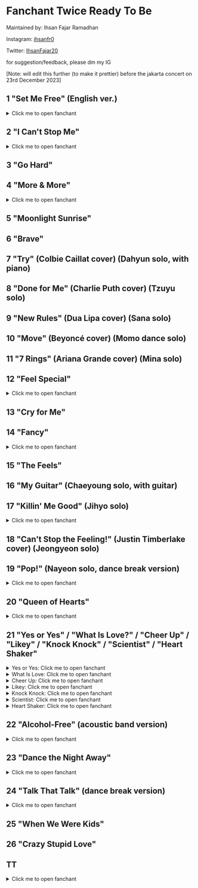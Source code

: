 # Fanchant Twice Ready To Be

Maintained by: Ihsan Fajar Ramadhan

Instagram: [ihsanfr0](https://instagram.com/ihsanfr0)

Twitter: [IhsanFajar20](https://twitter.com/IhsanFajar20)

for suggestion/feedback, please dm my IG

[Note: will edit this further (to make it prettier) before the jakarta concert on 23rd December 2023]

## 1 "Set Me Free" (English ver.)

<details>

  <summary>Click me to open fanchant</summary>


(teu.wa.i.seu.set.mi.peu.ri)

modeun geol ileobeorindaedo sanggwan eopseo

jigeum i gamjeongi sunganira haedo

ijeneun deo isang nae mam sumgigin shireo

ne nunbichi nal jayuropge mandeuljana



No No No No No

uisikaji malgo nal anajwo

deoneun ileul geotdo sumgil geotdo eopseo [cheer]



nae modeun geol georeo Risk it all

i sarang malgoneun Fade out

Gonna set me set me set me free

nae mam kkeutkkaji gal teni

neon geunyang nal aneumyeon dwae

Come and set me set me set me free



naega wonhadeon Best of Me (najeongmo)

ije naneun ready to be (sajimi)

Yeah gonna set me set me set me free (dachaejjeu)

jigeum All eyes on me

nareul anajwo da borandeusi (teuwaiseu)

Yeah come and set me set me set me free



eoriseogeun chungdongira haedo sanggwan eopseo

nal gaduneun siseon ttawin imi Outta sight

jigeum urin naega kkumkkwowatdeon geudaero

nunape geuryeojin wanbyeokan Fantasy



No No No No No

singyeong sseujimalgo nal anajwo

deoneun ileul geotdo sumgil geotdo eopseo [cheer]



nae modeun geol georeo Risk it all

i sarang malgoneun Fade out

Gonna set me set me set me free

nae mam kkeutkkaji gal teni

neon geunyang nal aneumyeon dwae

Come and set me set me set me free



naega wonhadeon Best of Me (najeongmo)

ije naneun ready to be (sajimi)

Yeah gonna set me set me set me free (dachaejjeu)

jigeum All eyes on me

nareul anajwo da borandeusi (teuwaiseu)

Yeah come and set me set me set me free



I’m gonna tell you straight

No matter what they say (ei~)

du jeomeul inneun Line an kkeunkyeo All my TWICE

budichigo neomeojyeodo ireukyeo nal

du nuni matdaeul ttaen Make me feel special

neoro inhae wanjeonhan naro Completed

i mal mideodo dwae cause this is official uh!



nae modeun geol georeo Risk it all

i sarang malgoneun Fade out

Gonna set me set me set me free

nae mam kkeutkkaji gal teni

neon geunyang nal aneumyeon dwae

Come and set me set me set me free



naega wonhadeon Best of Me (najeongmo)

ije naneun ready to be (sajimi)

Yeah gonna set me set me set me free (dachaejjeu)

jigeum All eyes on me

nareul anajwo da borandeusi (teuwaiseu)

Yeah come and set me set me set me free


</details>

## 2 "I Can't Stop Me"

<details>

  <summary>Click me to open fanchant</summary>


(teu.wa.i.seu.set.mi.peu.ri)

modeun geol ileobeorindaedo sanggwan eopseo

jigeum i gamjeongi sunganira haedo

ijeneun deo isang nae mam sumgigin shireo

ne nunbichi nal jayuropge mandeuljana



No No No No No

uisikaji malgo nal anajwo

deoneun ileul geotdo sumgil geotdo eopseo [cheer]



nae modeun geol georeo Risk it all

i sarang malgoneun Fade out

Gonna set me set me set me free

nae mam kkeutkkaji gal teni

neon geunyang nal aneumyeon dwae

Come and set me set me set me free



naega wonhadeon Best of Me (najeongmo)

ije naneun ready to be (sajimi)

Yeah gonna set me set me set me free (dachaejjeu)

jigeum All eyes on me

nareul anajwo da borandeusi (teuwaiseu)

Yeah come and set me set me set me free



eoriseogeun chungdongira haedo sanggwan eopseo

nal gaduneun siseon ttawin imi Outta sight

jigeum urin naega kkumkkwowatdeon geudaero

nunape geuryeojin wanbyeokan Fantasy



No No No No No

singyeong sseujimalgo nal anajwo

deoneun ileul geotdo sumgil geotdo eopseo [cheer]



nae modeun geol georeo Risk it all

i sarang malgoneun Fade out

Gonna set me set me set me free

nae mam kkeutkkaji gal teni

neon geunyang nal aneumyeon dwae

Come and set me set me set me free



naega wonhadeon Best of Me (najeongmo)

ije naneun ready to be (sajimi)

Yeah gonna set me set me set me free (dachaejjeu)

jigeum All eyes on me

nareul anajwo da borandeusi (teuwaiseu)

Yeah come and set me set me set me free



I’m gonna tell you straight

No matter what they say (ei~)

du jeomeul inneun Line an kkeunkyeo All my TWICE

budichigo neomeojyeodo ireukyeo nal

du nuni matdaeul ttaen Make me feel special

neoro inhae wanjeonhan naro Completed

i mal mideodo dwae cause this is official uh!



nae modeun geol georeo Risk it all

i sarang malgoneun Fade out

Gonna set me set me set me free

nae mam kkeutkkaji gal teni

neon geunyang nal aneumyeon dwae

Come and set me set me set me free



naega wonhadeon Best of Me (najeongmo)

ije naneun ready to be (sajimi)

Yeah gonna set me set me set me free (dachaejjeu)

jigeum All eyes on me

nareul anajwo da borandeusi (teuwaiseu)

Yeah come and set me set me set me free


</details>

## 3 "Go Hard"


## 4 "More & More"

<details>

  <summary>Click me to open fanchant</summary>


I know I want it

ibe bareun sorin ije geumanhalge

Cause I deserve it deserve it

hoksi jamkkan naega miwojideorado geokjeong an halge

Cause I know you I know you



nae nuneul jakku pihaebwa (hey)

ne mameul jakku sumgyeobwa (hey)

naegeseo domangchyeobwa No no

gamatdeon nuneul tteosseul ttae (hey)

mundeuk naega tteooreul ttae (hey)

You are gonna be mine again



You’re gonna say more more more more more and more

meomchuji mothae More more more and more

geureoni han beon deo

I wanna have more more more more more and more

meomchugi sileo More more more and more

geureoni han beon deo (TWICE)



meomchujireul mothae

More and more

geureoni han beon deo (deo)

meomchugiga sileo

More and more

geureoni han beon deo (TWICE)



Do you feel me

niga nal wihan saramirago minni

Only for me only for me

ganjireoun mareun guji haji anado neon

Cause you know me you know me



ne gwireul jakku magado (hey)

nareul meolli mireonaedo (hey)

naegeseo meoreojyeodo (jeo meolli) No no

naega dasi neol bureumyeon (hey)

naye moksoril deureumyeon (hey)

You are gonna be mine again

Yeah han beon deo



You’re gonna say more more more more more and more

meomchuji mothae More more more and more

geureoni han beon deo

I wanna have more more more more more and more

meomchugi sileo More more more and more

geureoni han beon deo (TWICE)



meomchujireul mothae

More and more

geureoni han beon deo (deo)

meomchugiga sileo

More and more

geureoni han beon deo (TWICE)



(Im Nayeon! Yoo Jeongyeon! Momojjang! Sanajjang! Park Jihyo!)

(Minajjang! Kim Dahyun! Son Chaeyeong! Cho Jjeuwi!)

(geureoni han beondeo)

(najeongmo! sajimi! dachaejjeu!) [cheer]



nan wollae yoksimjaengi mollatdamyeon mian

sagwaneun miri halge Cuz I want you more more

uigyeoneun pillyo eopseo humchil geoya ne mam

naege hollige doelgeol You can’t say no no

nan dodukgoyangi oneulmaneun neol

kkok jabeureo wasseunikka ttak gidaryeo neo

meolli gaji malgo dasi naege Come come

Yeah han beon deo



meomchujireul mothae

More and more

geureoni han beon deo (deo)

meomchugiga sileo

More and more

geureoni han beon deo (TWICE)


</details>

## 5 "Moonlight Sunrise"


## 6 "Brave"


## 7 "Try" (Colbie Caillat cover) (Dahyun solo, with piano)


## 8 "Done for Me" (Charlie Puth cover) (Tzuyu solo)


## 9 "New Rules" (Dua Lipa cover) (Sana solo)


## 10 "Move" (Beyoncé cover) (Momo dance solo)


## 11 "7 Rings" (Ariana Grande cover) (Mina solo)


## 12 "Feel Special"

<details>

  <summary>Click me to open fanchant</summary>


You make me feel special

(najeongmo! sajimi! dachaejjeu!)

(hamkkeyeoseohaengbokae)

(wonseu! teuwaiseu! jalhaja~!)



geureon nari isseo

gapjagi honjain geonman gateun nal

eodil gado nae jariga anin geonman gatgo

gogaen tteolgwojineun nal



geureol ttae mada naege

eolmana naega sojunghanji mal

haejuneun neoye geu hanmadie

Everything’s alright

chorahan nobodyeseo dasi somebody

teukbyeolhan naro byeonhae



You make me feel special

sesangi amuri nal jujeo anchyeodo

apeugo apeun maldeuri nal jjilleodo

nega isseo nan dasi useo

That’s what you do

Again I feel special

amu geotdo anin jonjae gatdagado

sarajyeodo moreul saram gatdagado

nal bureuneun ne moksorie

I feel loved, I feel so special



jakku sumgoman sipeoseo

maju hagiga sileosseo

modeun ge uimireul ileun deusi

naega uimireul ileun deusi gamanhi

jujeo anja isseul ttae



geu ttae nae ape natanan neoye

ttatteuthan misowa songire

Everything’s alright

chorahan nobodyeseo dasi somebody

teukbyeolhan naro byeonhae



You make me feel special

sesangi amuri nal jujeo anchyeodo

apeugo apeun maldeuri nal jjilleodo

nega isseo nan dasi useo

That’s what you do

Again I feel special

amu geotdo anin jonjae gatdagado

sarajyeodo moreul saram gatdagado

nal bureuneun ne moksorie

I feel loved, I feel so special



Oh~ You make everything alright

gureumi jjwak kkin haetsal han jum eomneun nal

nega baro naye shining light (ei~)

That’s what you do

amuri eoduun bamdo dasi nat (Oh~)

I owe it to you

Because you make me feel



You make me feel special [cheer]

sesangi amuri nal jujeo anchyeodo

apeugo apeun maldeuri nal jjilleodo

nega isseo nan dasi useo

That’s what you do

Again I feel special

amu geotdo anin jonjae gatdagado

sarajyeodo moreul saram gatdagado

nal bureuneun ne moksorie

I feel loved, I feel so special



(Im Nayeon! Yoo Jeongyeon! Momojjang!)

(Sanajjang! Park Jihyo! Minajjang!)

(Kim Dahyun! Son Chaeyoung! Cho Jjeuwi!)

(wonineo millieon)

(nunbusige saranghae)

(teu.wa.i.seu!)


</details>

## 13 "Cry for Me"


## 14 "Fancy"

<details>

  <summary>Click me to open fanchant</summary>


(najeongmo! sajimi! dachaejjeu!

jigeum neoegero gallae

FANCY, TWICE!)



jigeum haneul gureum saegeun Tropical yeah (yeah!)

jeo taeyang ppalganbit ne du bol gata

Oh tell me I’m the only one baby

I fancy you (fancy you!) I fancy you fancy you (TWICE!)



It’s dangerous ttakkeumhae neon jangmi gata (yeah!)

gwaenchana jogeumdo nan geomnaji ana

deo sege kkok jaba Take my hand

jom wiheomhalgeoya deo wiheomhalgeoya baby



dalkomhan (hey!) chokollit aiseukeurimcheoreom

nogabeorineun jigeum nae gibun So lovely

kkamkkamhan (hey!) uju sok gajang banjjagineun

jeo byeol jeo byeol geu yeope keun ne byeol



geogi neo I fancy you amuna wonhaji ana

Hey I love you (Love ya)

geurae neo I fancy you kkumcheoreom haengbokaedo dwae

Cause I need you (What)



Fancy you

nuga meonjeo joahamyeon eottae

Fancy you

jigeum neoegero gallae Fancy, Ooh



maeil maeil nan jeongmal amugeotdo mothane

Oh my May day ireoda keunil nael geot gateunde

Bang bang meoriga hollin deut Reseti dwae

eojjeomyeon joa ige manneungeonji molla S.O.S



Swim swim neoran badae jamsuhami dwae

maeiri Birthday dalkomhae neowa naye Fantasy

Dream dream machi kkumgata bol kkojibeobwa

yojeum naye sangtae mesejin rallalla Baby



dalkomhan (hey!) chokollit aiseukeurimcheoreom

nogabeorineun jigeum nae gibun So lovely

kkamkkamhan (hey!) uju sok gajang banjjagineun

jeo byeol jeo byeol geu yeope keun ne byeol



geogi neo I fancy you amuna wonhaji ana

Hey I love you (Love ya)

geurae neo I fancy you kkumcheoreom haengbokaedo dwae

Cause I need you (What)



Fancy you

nuga meonjeo joahamyeon eottae

Fancy you

jigeum neoegero gallae Fancy, Ooh



[cheer] yeongicheoreom huk sarajilkka

neul gadeuki dama neol du nune dama

[cheer] saenggangmaneuro pogeunhaejyeo

mollae dwieseo ana neol nochi aneullae



geogi neo I fancy you amuna wonhaji ana

Hey I love you (Love ya)

geurae neo I fancy you kkumcheoreom haengbokaedo dwae

Cause I need you (What)



Fancy you

nuga meonjeo joahamyeon eottae

Fancy you

jigeum neoegero gallae Fancy TWICE!



</details>

## 15 "The Feels"


## 16 "My Guitar" (Chaeyoung solo, with guitar)


## 17 "Killin' Me Good" (Jihyo solo)

<details>

  <summary>Click me to open fanchant</summary>


(mudaecheonjae park jihyo! yeongwonhi! binnaja!)

Something that I can’t deny (park jihyo)

cheoeum ibeul daen geu sungan

onmomi neukkineun mwonga

Something that I can’t explain (saranghae)

hajiman neomu teukbyeolhae

nuneul gamgoseo jipjunghae



momi tteooreuneun sigan

nae ane deullineun soriman

deutgo geudaero ttaragallae (That’s what you do)

I’m losing all my senses

You’re taking me to places

And you know all that I can say is



[cheer] Killin’ me killin’ me good

(so good so good)

Feeling things I never knew that I could

nega mandeureojuneun i gibun

sip chomada saenggagi na (jihyoga)

nae moseube naega nolla

You’re killin’ me killin’ me good

You’re making me feel something new (hey)

You’re making me feel so brand new



[cheer] naboda nal deo jal aneun geoya

You keep on making me say oh my oh my

Don’t stop du daneoman kkeuteopsi

ne gwie soksagiji Take me so high



naege neol matgil sigan

ije neol wihae junbihan

nal boyeojulge neoegeman

I’ll let you lose your senses

And make you and go to places

Then I know all that you can say is



[cheer] You’re killin’ me killin’ me good

(so good so good)

Feeling things I never knew that I could

nega mandeureojuneun i gibun

sip chomada saenggagi na (jihyoga)

nae moseube naega nolla

You’re killin’ me killin’ me good

You’re making me feel something new (hey)

You’re making me feel so brand new



[cheer] Oh oh nal soljikage hae modu pyohyeonhage dwae

geuraeseo tto nae ibeseo naoneun

Oh oh neon wiheomhage dalkomhae (dalkomhae)

geuraeseo nan gyesok wonhae (wonhae)

I just can’t help but to say



[cheer] Killin’ me killin’ me good

(so good so good)

Feeling things I never knew that I could

nega mandeureojuneun i gibun

sip chomada saenggagi na (jihyoga)

nae moseube naega nolla

You’re killin’ me killin’ me good

You’re making me feel (saenggagi na park jihyo)

You’re making me feel (ttaragalge park jihyo)

You’re making me feel (gyesok wonhae park jihyo)

You’re making me feel so brand new

You’re killin’ me killin’ me good


</details>

## 18 "Can't Stop the Feeling!" (Justin Timberlake cover) (Jeongyeon solo)


## 19 "Pop!" (Nayeon solo, dance break version)

<details>

  <summary>Click me to open fanchant</summary>


(beoseonal suga eopseo, syupeoseuta Im Nayeon!)



What’s wrong?

hollil deusi nan neoreul jageukae (Pop, pop, pop)

Watch out, seollen deusi

ne bupun mami teojil deuthae (Pop, pop, pop)

(Let’s start) nae mamdaero play it

(Won’t stop) geochimeopsi shake it

You know? neon naege

dallyeoitdan geonman aradwo



imi neon nareul beoseonal suga eopseo

tteollin geu nunbit, ti naneun momjit, baby

teotteurigo sipeun neo (Pop, pop, pop)



seollemi meotgi jeone

I wanna make it

Pop, pop, pop, you want it

Pop, pop, pop, teojigil wonhae

gaseumi ttwineun i neukkim

I wanna make it

Pop, pop, pop, you want it

Pop, pop, pop, neol gatgil wonhae



Pop, pop, pop (Uh-uh)

Pop, pop, pop (Uh-uh)

Pop, pop, pop (Uh-uh)

Pop, pop, pop



neomu jal boyeo amuri sumgyeodo (imyeowon)

imi deulkin geol jakku dungdung tteodanijana (saranghae)



yeoyuropge check it

boran deusi, take it

Baby, baby, you’re out of control

So you’re under my control [cheer]



seollemi meotgi jeone

I wanna make it

Pop, pop, pop, you want it

Pop, pop, pop, teojigil wonhae

gaseumi ttwineun i neukkim

I wanna make it

Pop, pop, pop, you want it

Pop, pop, pop, neol gatgil wonhae



Pop, pop, pop (Uh-uh)

Pop, pop, pop (Uh-uh)

Pop, pop, pop (Uh-uh)

Pop, pop, pop



Pop, pop, beobeulgachi teojyeo beorilji molla

kkeutdo eopsi jeomjeom bupureo ga

naege puk ppajin neoreul aesseo chamjin ma

Baby, eyes on me now, naega teotteuryeo jul teni

Five! ja ttaega dwaesseo, four

ttak sumeul meomchwo, three

nan neoreul gyeonwo, two, one

Here we go [cheer]



seollemi meotgi jeone

I wanna make it

Pop, pop, pop, you want it

Pop, pop, pop, teojigil wonhae

gaseumi ttwineun i neukkim

I wanna make it

Pop, pop, pop, you want it

Pop, pop, pop, neol gatgil wonhae



(neoege puk peojyeoseo) Pop, pop, pop (Uh-uh)

(syupeoseuta Im Nayeon!) Pop, pop, pop (Uh-uh) (You gotta pop it)

(beoseonal suga eopseo) Pop, pop, pop (Uh-uh) (I can’t stop it)

(saranghaeyo, Im Nayeon!) Pop, pop, pop

[cheer]


</details>

## 20 "Queen of Hearts"

<details>

  <summary>Click me to open fanchant</summary>

</details>

## 21 "Yes or Yes" / "What Is Love?" / "Cheer Up" / "Likey" / "Knock Knock" / "Scientist" / "Heart Shaker"

<details>

  <summary>Yes or Yes: Click me to open fanchant</summary>


Hey boy

Look, I’m gonna make this simple for you,

you got two choices… Yes or Yes

(nae daedabeun hanaya, wai, i, eseu, TWICE!)



(im nayeon! yoo jeongyeon! momo-jjang! sana-jjang!)

(park jihyo! mina-jjang! kim dahyun! son chaeyoung! cho tzuyu!)

dul junge hanaman golla YES or YES?

Ah ah-

hanaman seontaekae eoseo YES or YES?



naega ireokedo igijeogieotdeonga

mwonga ireoke gatgo sipdeon jeok isseonna (isseonna)

da nolla (da nolla)

nae ppeonppeonhame

Come on and tell me yes



saenggakboda gwagamhaejin naye sinario

i jeongdo planimyeon wanbyeokae manjokae (manjokae)

I don’t care (I don’t care)

nuga mworaedo

You better tell me yes



nae mameun jeonghaesseo Yes!

geureom ije ne daedabeul deureul charye (ne-!)

himdeulmyeon bogireul julge neon goreugiman hae

gominhal pillyodo eopge haejulge (go.min.an.hae.)



mwol goreulji molla junbihaebwasseo

dul junge hanaman golla YES or YES?

ne maeumeul molla junbihaebwasseo

hanaman seontaekae eoseo YES or YES?



sileoneun sileo na animyeon uri?

seontaegeul jonjunghae geojeoreun geojeolhae

seontaekjineun hana ja seontaegeun ni mam

It’s all up to you~

dul junge hanaman golla YES or YES?



jinsimilkka? Do not guess

jinsimini? Do not ask

aemaehan jwau malgo hwaksilhi wiaraero

There’s no letters N & O jiwobeorillae oneul buro

bokjapage gominhal pillyo eopseo jeongdabeun YES YES YO



eopdeon igisimdo jageukaneun neoye nungwa

neol hyanghan hogisimi mannaseo

taolla (taolla) taoreunda (taoreunda)

My heart burn burn burn

You better hurry up



jogeum swipge malhajamyeon

neon mwol gollado nal mannage dwel geoya (wa-!)

mwo jom hwangdanghagin haedo eokjirago haedo

jeoldae huhwehaji anke haejulge (hu.hwe.an.hae)



mwol goreulji molla junbihaebwasseo

dul junge hanaman golla YES or YES?

ne maeumeul molla junbihaebwasseo

hanaman seontaekae eoseo YES or YES?

sileoneun sileo na animyeon uri?

seontaegeul jonjunghae geojeoreun geojeolhae

seontaekjineun hana ja seontaegeun ni mam

Now, it’s all up to you



Maybe not No! No!

Maybe yes No! No!

jom deo seonmyeonghage ni mameul naege boyeobwa

gwi giullyeobwa

museun soriga deulliji anni?

It’s! simple! Y! E! S! hey!



[cheer]

dul junge hanaman golla Yes or Yes?

hanaman seontaekae eoseo Yes or Yes?

hana deo botaeseo Yes or Yes or Yes?

gollabwa ja seontaegeun ni mam



mwol goreulji molla junbihaebwasseo

dul junge hanaman golla YES or YES?

ne maeumeul molla junbihaebwasseo

hanaman seontaekae eoseo YES or YES?

sileoneun sileo na animyeon uri?

seontaegeul jonjunghae geojeoreun geojeolhae

seontaekjineun hana ja seontaegeun ni mam

It’s all up to you~



hanaman seontaekae eoseo TWICE or TWICE?


</details>

<details>

  <summary>What Is Love: Click me to open fanchant</summary>

(TWICE)

(gaja!) What is Love?

(nae sarangeun baro neo, teu.wa.i.seu!)



maeilgachi yeonghwa sogeseona

chaek sogeseona deurama sogeseo sarangeul neukkyeo

Um- sarangeul baewo



nae ilcheoreom jakku gaseumi ttwieo

dugeundugeungeoryeo seolleime bupureo olla

Um- gunggeumhaeseo michil geonman gata



Ooh eonjengan naegedo

ireon iri siljero ireonalkka

geuge eonjejjeumilkka? eotteon saramilkka?



I wanna know

satangcheoreom dalkomhadaneunde

I wanna know

haneureul naneun geot gatdaneunde

I wanna know know know know

What is love?

sarangi eotteon neukkiminji



I wanna know

haru jongil utgo itdaneunde

I wanna know

sesangi da areumdapdaneunde

I wanna know know know know

What is love?

eonjengan naegedo sarangi olkka



jigeum ireon sangsangmaneurodo

tteoollyeoman bwado gaseumi teojil geot gateunde

Um- ireoke joeunde



manil eonjenga jinjjaro naege

sarangi ol ttae nan ureobeoriljido molla

Um- jeongmal gunggeumhae michil geonman gata



Ooh eonjengan naegedo

ireon iri siljero ireonalkka

geuge eonjejjeumilkka? eotteon saramilkka?



I wanna know

satangcheoreom dalkomhadaneunde

I wanna know

haneureul naneun geot gatdaneunde

I wanna know know know know

What is love?

sarangi eotteon neukkiminji



I wanna know

haru jongil utgo itdaneunde

I wanna know

sesangi da areumdapdaneunde

I wanna know know know know

What is love?

eonjengan naegedo sarangi olkka



jigeum sesang eoneu gose salgo inneunji

dodaeche eonjejjeum nawa mannage dwelleunji

eonje eotteoke uriui inyeoneun

sijakdwelleunji moreujiman neukkimi eojjeonji



jinjja joeul geot gata waenji

yeonghwa deuramabodado deo meotjin

sarangi ol geoya nae yegam eonjena matji

eoseo natanabwa naneun da junbiga dwaetji

Ready!



(eodi isseulkka)

chajanael geoya

(eodi isseulkka)

bogo sipeo jukgesseo

deo isang chameul su eopseul geonman gata



satangcheo [cheer] reom dalkomhadaneunde

haneureul [cheer] naneun geot gatdaneunde



I wanna know know know know

What is love?

sarangi eotteon neukkiminji



haru jong[cheer]il utgo itdaneunde

sesangi [cheer] da areumdapdaneunde



I wanna know know know know

What is love?

eonjengan naegedo sarangi olkka



I wanna know (im nayeon! yoo jeongyeon! momo-jjang!)

(sana-jjang)I wanna know

(park jihyo! mina-jjang! kim dahyun! son chaeyoung!)

(chou tzuyu! wonseu-e! sarangeun! teudungi!)I wanna know know know know What is love?

I wanna know I wanna know



I wanna know (im nayeon! yoo jeongyeon! momo-jjang!)

(sana-jjang)I wanna know

(park jihyo! mina-jjang! kim dahyun! son chaeyoung!)

(chou tzuyu! saranghae)I wanna know know know know

What is Love?

I wanna know


</details>

<details>

  <summary>Cheer Up: Click me to open fanchant</summary>

(teu.wa.i.seu)

maeil ullineun belbelbel

ijen nareul baeryeohae jwo

baeteori nangbihagin sileo

jakkuman bwa jakku jakkuman wa

jeonhwaga peong teojil geonman gata

molla molla sumdo mot swindae

na ttaemune himdeureo kung simjangi tteoreojindae wae

gyae mareun na neomu yeppeudae

jarang haneun geon anigo



a akkaneun mot badaseo mianhae

chingureul mannaneura shy shy shy

mannagin jom geureoko mianhae

jom itta yeollakalge later



joreujima eolma gaji ana

bureuge haejulge Baby

ajigeun jom illeo nae mam gatgin illeo

hajiman deo boyeojullae



CHEER UP BABY

CHEER UP BABY

jom deo himeul nae

yeojaga swipge mameul jumyeon an dwae

geuraeya (teu.wa.i.seu)nega nal deo joahage dwelgeol

taeyeonhage yeongihallae amureochi anke

naega neol joahaneun mam moreuge

just get it together and then baby CHEER UP



anjeolbujeol moksoriga yeogikkaji deullyeo

ttame jeojeun jeonhwagiga yeogiseodo boyeo

baro baro daedapaneun geotdo maeryeok eopseo

mesijiman ilgo hwagin an haneun geon gibon



eoeoeo neomu simhaenna boy

ireodaga jichilkka bwa geokjeongdwegin hago

eoeoeo an geureomyeon naega deo

ppajil geonman gateo ppajil geonman gateo



a dapjangeul mot hae jwoseo mianhae

chingureul mannaneura shy shy shy

mannagin jom geureoko mianhae

jom itta yeollakalge later



joreuji ma eodi gaji ana

dweeo julge neoye Baby

neomu ppallin sileo seonguireul deo boyeo

naega neol gidaryeo julge



CHEER UP BABY

CHEER UP BABY

jom deo himeul nae

yeojaga swipge mameul jumyeon an dwae

geuraeya (teu.wa.i.seu)nega nal deo joahage dwelgeol

taeyeonhage yeongihallae amureochi anke

naega neol joahaneun mam moreuge

just get it together and then baby CHEER UP



[cheer] nado nega joa sangcheo ibeulkka bwa

geokjeongdwejiman yeojanikka ihaehaejugil

songmaeum deulkilkka bwa geobi na

jigeumcheoreom jogeumman deo dagawa

geuri orae geollijin ana

just get it together and then baby CHEER UP



[cheer] Be a man, a real man

gotta see you love me like a real man

Be a man, a real man

gotta see you love me like a real man



CHEER UP BABY

CHEER UP BABY

jom deo himeul nae

yeojaga swipge mameul jumyeon an dwae

geuraeya (teu.wa.i.seu)nega nal deo joahage dwelgeol



taeyeonhage yeongihallae amureochi anke

naega neol joahaneun mam moreuge

just get it together and then baby CHEER UP


</details>

<details>

  <summary>Likey: Click me to open fanchant</summary>

(TWICE!)

(laikireul! nulleojwo! teu.wa.i.seu)



seollenda Me Likey Me Likey Likey Likey

Me Likey Likey Likey

dugeundugeundugeun Heart Heart



Me Likey Me Likey Likey Likey

Me Likey Likey Likey

dugeundugeundugeun



jakku deureonaego sipji jakkuman

sasohan geot hanakkaji jeonbuda



jageun hwamyeon soge naega jeil yeppeo boigopa

ajigeun gamchwo ireon nae maeum kkukkkuk



meot burindaneun geon jeongmal gwichaneun geo [cheer]

geureotago jeoldae daechunghal suga eomneungeol



maeil gaseum ttwige hae igeon nega mollayaman dwae

geureomyeonseo ppeonppeonhage



BBkeurim papapa ripseutigeul mammamma

kamerae damabolkka yeppeuge



igeo bomyeon useojwo geurigo kkok nulleojwo

jeo mite angjeungmatgo saeppalgan

Heart Heart



geunde joayoran mareun ppeonhae

nae mam pyohyeonhagien bujokande

geunde joayo jamdo mot jado jigakage dwaedo joeungeol



seollenda Me Likey Me Likey Likey Likey

Me Likey Likey Likey

dugeundugeundugeun Heart Heart



Me Likey Me Likey Likey Likey

Me Likey Likey Likey

dugeundugeundugeun



sumeul hup chama jipeoreul ollige

dasi hanbeon heorireul hup

eurachachacha da ibeotda Baby

sesangen yeppeun osi neomunado manko mana



BBBkeurim papapa ripseutigeul mammamma

kamerae damabolkka yeppeuge



igeo bomyeon useojwo geurigo kkok nulleojwo

jeo mite angjeungmatgo saeppalgan

Heart Heart



geunde joayoran mareun ppeonhae

nae mam pyohyeonhagien bujokande

geunde joayo jamdo mot jado jigakage dwaedo joeungeol



[cheer]

geujeo barabogo itji amu maldo hal su eopji

[cheer]

jogeumman deo dagawayo nae mam arajwoyo

deo isang gamchugoman sipji ana



oneulttara gibuni kkulkkulhae

an geureoncheokae bwado seulpeune

amu baneung eomneun neo ttaeme ppijyeonneunde

nunchi eopsi chingudeuri naorago bureune



Oh jamkkanman jamkkanman

yeollagi ijeya oneungeol Woo

harujongil gibuni watda gatda

uldagado dasi sinnaseo chumchune



(im nayeon! yoo jeongyeon! momo-jjang! sana-jjang!

park jihyo! mina-jjang! kim dahyun! son chaeyoung! chou tzuyu!

won ineo millieon joayo!

laikireul nulleojwo teu.wa.i.seu)



seollenda Me Likey Me Likey Likey Likey

Me Likey Likey Likey

dugeundugeundugeun Heart Heart



Me Likey Me Likey Likey Likey

Me Likey Likey Likey

dugeundugeundugeun Heart Heart


</details>

<details>

  <summary>Knock Knock: Click me to open fanchant</summary>

yeoldu siga dwemyeon datyeoyo jogeumman seodulleo jullaeyo

Knock knock knock knock knock on my door

Knock knock knock knock knock on my door

bami dwemyeon nae mamsoge churimmuni yeollijyo

nugunga pillyohae Someone else



jakkujakku seoseongine mollaemollae humchyeobone

Knock knock knock knock knock on my door

Knock knock knock knock knock on my door

bona mana tto playboy tteobona mana bad boy

hwaksini pillyohae

Knock knock



nae mami yeollige dudeuryeo jwo sege kung kung dasi han beon kung kung

Baby knock knock knock knock knock on my door

Knock knock knock knock knock

swipge yeollijineun aneul geoya

Say that you’re mine



naeildo moredo dasi wa jwo junbihago gidarilge (knock on my)

Baby knock knock knock knock knock on my door

Knock knock knock knock knock

deureodo gyesok deutgo sipeungeol Knock on my door



[cheer] pillyo eopseo gold key or get lucky

jinsimimyeon everything’s gonna be okay

eotteokae beolsseo wanna bwa jamsiman gidaryeo jullaeyo (ne!)

honja isseul ttae huk deureowa jeongsineopsi nal heundeureo nwa

jigeumi ttak neol wihan show time (make it yours)



daeng daeng ullimyeon maeil chajawa jullae

baengbaeng doldagan jamdeureo beorilgeollyo

Knock knock knock knock knock on my door

Knock knock knock knock knock on my door

Come in come in come in baby take my hands



nae mami yeollige dudeuryeo jwo sege kung kung dasi han beon kung kung

Baby knock knock knock knock knock on my door

Knock knock knock knock knock

swipge yeollijineun aneul geoya

Say that you’re mine



naeildo moredo dasi wa jwo junbihago gidarilge (knock on my)

Baby knock knock knock knock knock on my door

Knock knock knock knock knock

deureodo gyesok deutgo sipeungeol Knock on my door



[cheer] Hey hey i sigani jinamyeon

gudeo itdeon nae mami nae nae mami

aiseukeurimcheoreom noga beoril tenikka

(nado gomawo~)(Come knock on my door~)



nae mami yeollige dudeuryeo jwo (Oh~) sege kung kung dasi han beon kung kung

Baby knock knock knock knock knock on my door

Knock knock knock knock knock

swipge yeollijineun aneul geoya

Say that you’re mine



naeildo moredo dasi wa jwo junbihago gidarilge (knock on my)

Baby knock knock knock knock knock on my door

Knock knock knock knock knock

deureodo gyesok deutgo sipeungeol Knock on my door



(im nayeon! yoo jeongyeon! momo-jjang! sana-jjang!)

(park jihyo! mina-jjang! kim dahyun! son chaeyoung!)

(I’m freakin’ freakin’ out freakin’ out out knock knock)



(chou tzuyu! wonineo! millieon! nae mameul)

Knock knock knock knock knock on my door

Knock knock knock knock knock on my door


</details>

<details>

  <summary>Scientist: Click me to open fanchant</summary>

Yeah

(TWICE)

wae jakku nal yeonguhae

ainsyutaindo anigo

wae geureoke gageul jae

sin, cosdo anigo

milgo danggineun ge

nae seutaireun deo anigo

araboda mal geomyeon

nune balpijina ma jom jebal (jebal)



neon saenggagi mana munjeya munje

meoritsongman deullyeodabomyeon mwo hae (mwohae)

gak jael sigane dap nael sigane

Better make a move



Love ain’t a science

Don’t need no license

meori ssamaego gominhalsurok Minus

Don’t try to be a genius

Why so serious?

mami ganeun daero Wooah

mami sikin daero What u, what u waiting for?



geurae mwol aranaesseo?

geudongan nae daehae

daeum gwamogeun mwoya?

So what’s the next class, then?

baengnal yeonguhaebwatja ireon sigimyeon Failure

bun danwiro bakkwieodaeneun

nae mameun mot pureonaelgeol



neon saenggagi mana munjeya munje

meoritsongman deullyeodabomyeon mwo hae (mwohae)

gak jael sigane dap nael sigane

Better make a move



Love ain’t a science

Don’t need no license

meori ssamaego gominhalsurok Minus

Don’t try to be a genius

Why so serious?

mami ganeun daero Wooah

mami sikin daero What u, what u waiting for?



(Ooh~) You got a crush on me

(Ooh~) You’re gonna fall for me

sarang apeseo ironi museun soyong, It’s all useless, uh-huh



iron ppasakan Genius ainsyutain

bodan buldojeo Curious peurangkensyutain

cheoreom doljinhae seotunde meotjine

geochimeopsi, sege Rush

Got a crush on me



dabi eopseo jaemiinneun geol neon wae molla

dabeul molla seolleeotdeon geol neon wae molla

nasa hana ppajin geotcheoreom saranghaja

(teuwaiseusaranghae!) ttak hanaman aneun babo dwen geotcheoreom



Love ain’t a science, uhm-uhm

Need no license, uhm-uhm

yeonguhae About me ’bout me

chungbunhi You know ’bout me

Love ain’t a science, uhm-uhm

Need no license, uhm-uhm

malhaetjana What u, what u, what u waiting for?



[cheer] Love ain’t a science

Don’t need no license

meori ssamaego gominhalsurok Minus

Don’t try to be a genius

Why so serious?

mami ganeun daero Wooah

mami sikin daero What u, what u waiting for?



(Im Nayeon! Yoo Jeongyeon! Momojjang! Sanajjang! Park Jihyo! Minajjang! Kim Dahyun! Son Chaeyeoung! Cho Jjeuwi! joahae! dabi eopseo seolleyeo! dabeul molla saranghae! teu.wa.i.seu!)


</details>

<details>

  <summary>Heart Shaker: Click me to open fanchant</summary>

Yeah Yeah Yeah Yeah Yeah

Come and be my love Come and be my love baby

Yeah Yeah Yeah Yeah Yeah

(nae simjangeul heundeureo teu.wa.i.seu.)

Come and be my love Come and be my love baby



meonghani seoseo mak gomingomin hae na igeo jinjja jalhaneun jisinji

Yeah Yeah Yeah Yeah mwo eottae

No No No No michyeosseo



nan jjeuwirago hae

mujakjeong insahalkka

nae jeonhwabeonhoya

jjokjireul jugo domangchilkka

Yeah Yeah Yeah Yeah eotteokae

No No No No



jigeumiya

Girl you can do it

nuni majuchigo itjana

Love is timing

nochimyeon huhwehalji molla

Love is coming, coming jomman deo yonggireul nae

deoneun mangseoriji ma



isanghage saenggakaedo eojjeol su eopseo banhaesseunikka

You’re my heart shaker, shaker nochigi sileo

You’re my heart shaker, shaker eotteokae



babocheoreom an gidaryeo naega malhallae banhaebeoryeotdago

nega mame deundago haru jongil bogo sipdago Would you be my love

banhaebeoryeosseunikka



pyojeonggwalli hae eosaekaji anke

maltuneun Cool Cool ginjanghal pillyo eopseo

Yeah Yeah Yeah Yeah

jeongsin bajjak charigo jipjunghae

No No No No

eotteokae ttokbaro mot bogesseo



jigeumiya

Girl you can do it

nuni majuchigo itjana

Love is timing

nochimyeon huhwehalji molla

Love is coming, coming jomman deo yonggireul nae

deoneun mangseoriji ma



isanghage saenggakaedo eojjeol su eopseo banhaesseunikka

You’re my heart shaker, shaker nochigi sileo

You’re my heart shaker, shaker eotteokae



babocheoreom an gidaryeo naega malhallae banhaebeoryeotdago

nega mame deundago haru jongil bogo sipdago Would you be my love

banhaebeoryeosseunikka



[cheer] neodo nal wonhage dwelgeoya nal saranghage dwel geol

ganjeolhi bara neodo nawa gatgireul Oh Yeah



mangseoriji ma meonjeo dagaga

sarangeul malhae jujeohaji ma

Come baby, be my, be my. be my love

Come baby, Bae, Bae, Bae, Bae



isanghage saenggakaedo eojjeol su eopseo banhaesseunikka

You’re my heart shaker, shaker nochigi sileo

You’re my heart shaker, shaker eotteokae



babocheoreom an gidaryeo naega malhallae joahandago

nega mame deundago haru jongil bogo sipdago

saranghandago banhaebeoryeotdago



(Yeah Yeah Yeah Yeah Yeah)

You are mine, Be mine, You are mine, Be mine

(Yeah Yeah Yeah Yeah Yeah)

joahandago malhallae

banhaesseunikka


</details>

## 22 "Alcohol-Free" (acoustic band version)

<details>

  <summary>Click me to open fanchant</summary>

(najeongmo! sajimi! dachaejjeu! yeoreumen TWICE!)



neowa isseul ttaen naege

singihan byeonhwaga inneunde (inneunde~)

jakku miso jitge dwae

amu ildo eomneunde



jakku mabeobe geollyeo (geollyeo!)

bameul saedo an jollyeo (jollyeo!)

dareun saenggak jiwojyeo (wojyeo!)

simjangsorineun keojyeo (kungkung!)

sarangi cham swiwojyeo

geuraeseo ppajigo ppajyeo jeomjeom neoege

That’s what you do to me



naneun Alcohol Free geunde chwihae (chwihae~ chwihae~)

masin ge hanado eomneunde (eomneunde~)

neowa isseul ttaemada irae (irae~ irae~)

nal boneun ne nunbit ttaemune

neoneun nuneuro masineun nae champagne, nae wine

nae Tequila, Margarita

Mojito with lime [👏]

Sweet Mimosa, Pina colada

I’m drunk in you

I’m drunk in you

(teu.wa.i.seu)



neoneun jeongmal teukbyeolhae [cheer]

jeonhyeo dokaji aneunde

naje byeori tteuge hae

han mogeum masyeonneunde



jakku mabeobe geollyeo (geollyeo!)

bameul saedo an jollyeo (jollyeo!)

dareun saenggak jiwojyeo (wojyeo!)

simjangsorineun keojyeo (kungkung!)

sarangi cham swiwojyeo

geuraeseo ppajigo ppajyeo jeomjeom neoege

That’s what you do to me



naneun Alcohol Free geunde chwihae (chwihae~ chwihae~)

masin ge hanado eomneunde (eomneunde~)

neowa isseul ttaemada irae (irae~ irae~)

nal boneun ne nunbit ttaemune



yo alkoldosuneun wanjeon zero point zero

geunde masil ttaemada jakku gireul ileo

jago ireonado kkaejiga ana

geunde i gibun silchiga ana

Easy to the mouth and tummy

Like a drink made of honey

i sul ireumeun dodaeche mwoni

Makes the whole world bright and sunny



naneun Alcohol Free geunde chwihae (chwihae~ chwihae~)

masin ge hanado eomneunde (eomneunde~)

neowa isseul ttaemada irae (irae~ irae~)

nal boneun ne nunbit ttaemune

neoneun nuneuro masineun nae champagne, nae wine

nae Tequila, Margarita

Mojito with lime [👏]

Sweet Mimosa, Pina colada

I’m drunk in you

I’m drunk in you


</details>

## 23 "Dance the Night Away"

<details>

  <summary>Click me to open fanchant</summary>

Na na na na na na na Na na na na na na na-

(su.bun.chung.jeon teu.wa.i.seu)



You and me in the moonlight (Ah ah ah ah-)

byeolkkot chukje yeollin bam (Ah ah ah ah ah-)

padosorireul teulgo chumeul chuneun i sungan

i neukkim jeongmal ttagiya! (Ah ah ah ah ah-)



badaya uriwa gachi nora (Ah-)

barama neodo ijjogeuro wa (Wah-)

dalbit jomyeong araeseo neowa nawa sesanggwa

da gachi Party all night long yeh it’s good!



[cheer] If you wanna have some fun

jjapjjalhan gonggicheoreom i sungane teukbyeolhan haengbogeul nochiji ma

One two three Let’s go

jeo uju wiro naragal deut chumchureo ga Hey

Let’s dance the night away [cheer]

Let’s dance the night away



Yeah- One two three Let’s go

jeo bada geonneo deullil deut sori jilleo

Let’s dance the night away

Dance the night away!!!

Let’s dance the night away!!! (Hoo-Woo!)

Dance the night away!!!

Let’s dance the night away!!!



You and me in this cool night (Ah ah ah ah-)

miso jinneun banjjok dal (Ah ah ah ah hey!)

geu eonjenga neowa na, jeo dal dwinmyeoneuro ga

patireul yeolgiro yaksok!! yeh it’s good! (Hey!)



[cheer] If you wanna have some fun

eunbit moraealcheoreom i sungane teukbyeolhan haengbogeul nochiji ma

One two three Let’s go

jeo uju wiro naragal deut chumchureo ga Hey-

Let’s dance the night (Huh woo-) away [cheer]

Let’s dance the night away (Hey!)



Yeah- One two three Let’s go

jeo bada geonneo deullil deut sori jilleo (Yeah!)

Let’s dance the night away



oneuri majimagin deut sori jilleo jeo meolli

kkeuteopsi naraoreul deut himkkeot ttwieo deo nopi

oneuri majimagin deut sori jilleo jeo meolli (ya! ya! ya!)

ssodajineun byeolbitgwa

Let’s dance the night away

[cheer] (yeah- yeah- yeah-)

Let’s dance the night away

Yeah- One two three Let’s go

(Yeah!)

Let’s dance the night away

yeah yeah yeah!

yeah yeah yeah!

yeah yeah yeah yeah

(im nayeon! yoo jeongyeon!) Let’s dance the night away

(momojjang! sanajjang!) Let’s dance the night away

(park jihyo! minajjang!) Let’s dance the night away

(kim dahyun! son chaeyoung!) Let’s dance the night away

(chou tzuyu!) Let’s dance the night away

[cheer]


</details>

## 24 "Talk That Talk" (dance break version)

<details>

  <summary>Click me to open fanchant</summary>

(najeongmo, sajimi, dachaejjeu, yeongwonhae)

(wonseuga, deullyeojulge, teuwaiseu, I love you)



nal boneun eyes, ssik unneun lips

mame deulji, I like it

ne A to Z kkwae dalkomhae (That’s right)

But I wanna skip (Just skip)

deo gyeoljeongjeogin thing (That thing)

bonnoneul wonhae bingbing dollin

seoron ttawi malgo (I mean L-word)



deo deo deo deo deo deo boyeojwo

neo neo neo neo neo neol allyeojwo

jigeum nan need some hints

chaeugo isseo neoran crosswords

Beep, beep, beep, beep, beep, the time is up

nan imi al geot gatjiman

ne moksoriro baro deutgo sipeunde (TWICE!)



Baby, nae dabeun ppeonhajana, yes or yes?

milgeona danggineun gwaenhan sigan nangbineun shireuni?

gwagamhage say it now, wonhae, one to ten

sijakaebolkka right now (gaja!)



[cheer] Tell me what you want

Tell me what you need

A to Z, da malhaebwa

But sijageun ireoke hae

Talk that talk, ttak han madi

Talk that talk, L-O-V-E

deullyeojwo, ooh

Now, now, now, now, now, yeah



neoye nun look, look look

wiaraero roll, roll, roll

ilgeotjana mwo picha

nunbit sai ogo ganeun mal (TWICE!)

chageunchageun, one, two, three (Just one, two, three)

deo chinjeolhage A-B-C (Like A-B-C)

Don’t stop and just replay, replay



Baby, nal ango dalkomhage tell me now

ttaeroneun ppeonhan mari deo jotaneun geol aljanni?

Favorite part, jigeumiya, now we’re almost there

sijakaebolkka right now (gaja!)



[cheer] Tell me what you want

Tell me what you need

A to Z, da malhaebwa

But sijageun ireoke hae

Talk that talk, ttak han madi

Talk that talk, L-O-V-E

deullyeojwo, ooh

Now, now, now, now, now, yeah



[cheer] dansunhan words, saranghandaneun mal

geuge daya nan kkumimeopsi deutgil wonhaji

[cheer] miruji ana neoege dagaga

nan simplehage da malhalge, I love you (I love you)



Tell me what you want

Tell me what you need

A to Z, da jochiman

nan i mari jeil joeunde

Talk that talk, ttak han madi

Talk that talk, L-O-V-E

Oh, yeah, it sounds so (Ayy) good

deo ppajyeodeureo puk



Tell me what you want

Tell me what you need

han beon deo haejwo geurae banggeum geu mal

Talk that talk, ttak han madi

Talk that talk, L-O-V-E

deullyeojwo, ooh

Now, now, now, now, now, yeah


</details>

## 25 "When We Were Kids"

## 26 "Crazy Stupid Love"

## TT

<details>

  <summary>Click me to open fanchant</summary>

(im nayeon! yoo jeongyeon! momo-jjang! sana-jjang!

park jihyo! mina-jjang! kim dahyun! son chaeyoung! chou tzuyu!

won ineo millieon! sesange dan hanappunin teu.wa.i.seu)



ireojido mothaneunde jeoreojido mothane

geujeo barabomyeo ba-ba-ba-baby

maeil sangsangman hae ireumgwa hamkke sseuk mareul nwanne baby

ajik urin moreuneun sainde



amugeona geolchyeodo areumdawo (dawo)

geoul sok dan duriseo haneun fashion show show



ibeonen jeongmal kkokkkok 

naega meonjeo talk talk

dajim ppuningeol maebeon dajim ppuningeol



nanananananana konnoraega naodaga nado mollae

nunmul nal geot gatae anin geot gatae naega anin geot gatae

I love you so much



imi nan da keotdago saenggakaneunde (ppang!)

eojjeomyeon nae maminde wae

nae mamdaero hal su eomneun geon wae

mireonaeryeogo hamyeon halsurok

jakku kkeullyeo wae jakku jakku kkeullyeo baby



I’m like TT Just like TT

ireon nae mam moreugo neomuhae neomuhae

I’m like TT (Ah~)

Just like TT (Ah~)

Tell me that you’d be my baby



[cheer] eocheoguni eopdago hae eolgul gapseul mothandae

jeonhyeo wiro andwae ba-ba-ba-baby

michil geot gatae i wajunge wae baeneun tto gopeun geonde

haru jongil meokgiman haneunde



maemmaemaemae amu jwedo eomneun inhyeongman ttaejji

jongil anjaitdaga eopdeuryeotda sigani hwekwekwek

pibuneun wae ireoke tto chikchik

jakku tiktik georigo man sipji

eomman gwichanke gyesok waewaewaewaewae



nanananananana konnoraega naodaga nado mollae

jjajeungnal geot gatae hwanal geot gatae ireon aega aninde

I love you so much



imi nan da keotdago saenggakaneunde (ppang!)

eojjeomyeon nae maminde wae

nae mamdaero hal su eomneun geon wae

mireonaeryeogo hamyeon halsurok

jakku kkeullyeo wae jakku jakku kkeullyeo baby



I’m like TT Just like TT

ireon nae mam moreugo neomuhae neomuhae

Tell me that you’d be my baby



idaero sarajyeo beorimyeon andwaeyo

ibeonen jeongmal kkokkkok naega meonjeo talk talk

dajim ppuningeol maebeon dajim ppuningeol



[cheer] imi nan da keotdago saenggakaneunde

eojjeomyeon nae maminde wae

nae mamdaero hal su eomneun geon wae

mireonaeryeogo hamyeon halsurok

jakku kkeullyeo wae jakku jakku kkeullyeo baby



I’m like TT Just like TT

ireon nae mam moreugo neomuhae neomuhae‘

I’m like TT (Ah~)

Just like TT (Ah~)

Tell me that you’d be my baby


</details>
